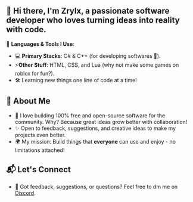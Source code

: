 
## 👋 Hi there, I'm **Zrylx**, a passionate software developer who loves turning ideas into reality with code.

🎨 **Languages & Tools I Use**:
- 💻 **Primary Stacks**: C# & C++ (for developing softwares 🚀).
- ⚡**Other Stuff**: HTML, CSS, and Lua (why not make some games on roblox for fun?).
- 🛠️ Learning new things one line of code at a time!

## 🌌 **About Me**
- 💖 I love building 100% free and open-source software for the community. Why? Because great ideas grow better with collaboration!
- ✨ Open to feedback, suggestions, and creative ideas to make my projects even better.
- 🌍 My mission: Build things that **everyone** can use and enjoy - no limitations attached!

## 📬 **Let's Connect**
- 💬 Got feedback, suggestions, or questions? Feel free to dm me on [Discord](https://discord.com/users/666942198214033430).
